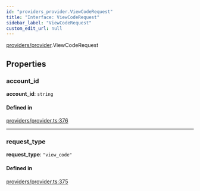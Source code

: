```yaml
---
id: "providers_provider.ViewCodeRequest"
title: "Interface: ViewCodeRequest"
sidebar_label: "ViewCodeRequest"
custom_edit_url: null
---
```


[providers/provider](../modules/providers_provider.md).ViewCodeRequest

## Properties

### account\_id

 **account\_id**: `string`

#### Defined in

[providers/provider.ts:376](https://github.com/maxhr/near--near-api-js/blob/a0c9a104/packages/near-api-js/src/providers/provider.ts#L376)

___

### request\_type

 **request\_type**: ``"view_code"``

#### Defined in

[providers/provider.ts:375](https://github.com/maxhr/near--near-api-js/blob/a0c9a104/packages/near-api-js/src/providers/provider.ts#L375)
